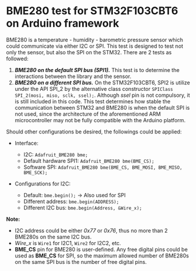 # BME280 test for STM32F103CBT6 on Arduino framework
BME280 is a temperature - humidity - barometric pressure sensor which could communicate via either I2C or SPI. This test is designed to test not only the sensor, but also the SPI on the STM32. There are 2 tests as followed:
1. ***BME280 on the default SPI bus (SPI1).*** This test is to determine the interactions between the library and the sensor.
2. ***BME280 on a different SPI bus.*** On the STM32F103CBT6, SPI2 is utilize under the API SPI_2 by the alternative class constructor `SPIClass SPI_2(mosi, miso, sclk, ssel);`. Although *ssel* pin is not compulsory, it is still included in this code. This test determines how stable the communication between STM32 and BME280 is when the default SPI is not used, since the architecture of the aforementioned ARM microcontroller may not be fully compatible with the Arduino platform.

Should other configurations be desired, the followings could be applied:
- Interface:
  - I2C: `Adafruit_BME280 bme;`                                                          
  - Default hardware SPI1: `Adafruit_BME280 bme(BME_CS);`                                                        
  - Software SPI: `Adafruit_BME280 bme(BME_CS, BME_MOSI, BME_MISO, BME_SCK);` 
                                     
- Configurations for I2C:                                                       
  - Default: `bme.begin();` -> Also used for SPI
  - Different address: `bme.begin(ADDRESS);`                                                        
  - Different I2C bus: `bme.begin(Address, &Wire_x);` 

**Note:**                                                         
- I2C address could be either *0x77* or *0x76*, thus no more than 2 BME280s on the same I2C bus.
- *Wire_x* is `Wire1` for I2C1, `Wire2` for I2C2, etc.
- **BME_CS** pin for BME280 is user-defined. Any free digital pins could be used as **BME_CS** for SPI, so the maximum allowed number of BME280s on the same SPI bus is the number of free digital pins.  
